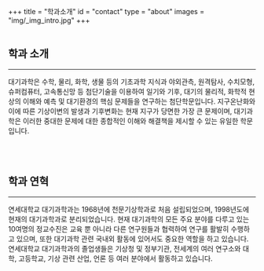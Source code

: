 +++
title = "학과소개"
id = "contact"
type = "about"
images = "img/_img_intro.jpg"
+++

<!--more-->
<div class='image'>
<img src="../../img/_img_intro.jpg" class="img-responsive" alt="">
</div>

## 학과 소개

_ _ _

  대기과학은 수학, 물리, 화학, 생물 등의 기초과학 지식과 야외관측, 원격탐사, 수치모형, 슈퍼컴퓨터, 고속통신망 등 첨단기술을 이용하여 일기와 기후, 대기의 물리적, 화학적 현상의 이해와 예측 및 대기환경의 핵심 문제들을 연구하는 첨단학문입니다.
  지구온난화와 이에 따른 기상이변의 발생과 기후변화는 현재 지구가 당면한 가장 큰 문제이며, 대기과학은 이러한 중대한 문제에 대한 종합적인 이해와 해결책을 제시할 수 있는 유일한 학문입니다.  

<br>
<br>

## 학과 연혁

_ _ _

  연세대학교 대기과학과는 1968년에 천문기상학과로 처음 설립되었으며, 1998년도에 현재의 대기과학과로 분리되었습니다.
  현재 대기과학의 모든 주요 분야를 다루고 있는 10여명의 정교수진은 교육 뿐 아니라 다른 연구원들과 협력하여 연구를 활발히 수행하고 있으며, 또한 대기과학 관련 국내외 활동에 있어서도 중요한 역할을 하고 있습니다.
  연세대학교 대기과학과의 졸업생들은 기상청 및 정부기관, 전세계의 여러 연구소와 대학, 고등학교, 기상 관련 산업, 언론 등 여러 분야에서 활동하고 있습니다.
  
<br>
<br>

